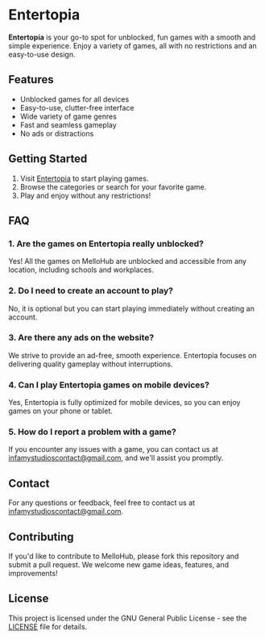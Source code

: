 # Entertopia

**Entertopia** is your go-to spot for unblocked, fun games with a smooth and simple experience. Enjoy a variety of games, all with no restrictions and an easy-to-use design.

## Features
- Unblocked games for all devices
- Easy-to-use, clutter-free interface
- Wide variety of game genres
- Fast and seamless gameplay
- No ads or distractions

## Getting Started
1. Visit [Entertopia](#) to start playing games.
2. Browse the categories or search for your favorite game.
3. Play and enjoy without any restrictions!

## FAQ

### 1. **Are the games on Entertopia really unblocked?**
   Yes! All the games on MelloHub are unblocked and accessible from any location, including schools and workplaces.

### 2. **Do I need to create an account to play?**
   No, it is optional but you can start playing immediately without creating an account.

### 3. **Are there any ads on the website?**
   We strive to provide an ad-free, smooth experience. Entertopia focuses on delivering quality gameplay without interruptions.

### 4. **Can I play Entertopia games on mobile devices?**
   Yes, Entertopia is fully optimized for mobile devices, so you can enjoy games on your phone or tablet.

### 5. **How do I report a problem with a game?**
   If you encounter any issues with a game, you can contact us at [infamystudioscontact@gmail.com](mailto:infamystudioscontact@gmail.com), and we'll assist you promptly.

## Contact
For any questions or feedback, feel free to contact us at [infamystudioscontact@gmail.com](mailto:infamystudioscontact@gmail.com).

## Contributing
If you'd like to contribute to MelloHub, please fork this repository and submit a pull request. We welcome new game ideas, features, and improvements!

## License
This project is licensed under the GNU General Public License - see the [LICENSE](LICENSE) file for details.
